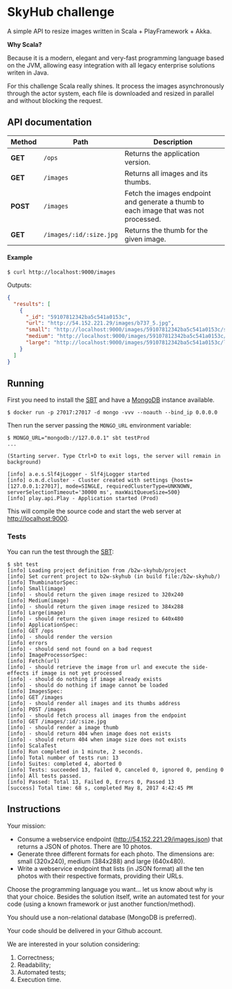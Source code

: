 # SkyHub challenge

A simple API to resize images written in Scala + PlayFramework + Akka.

**Why Scala?**

Because it is a modern, elegant and very-fast programming language based on the JVM, allowing easy integration with all legacy enterprise solutions writen in Java.

For this challenge Scala really shines. It process the images asynchronously through the actor system, each file is downloaded and resized in parallel and without blocking the request.

## API documentation

| Method | Path | Description |
| --- | --- | --- |
| **GET** | `/ops` | Returns the application version. |
| **GET** | `/images` | Returns all images and its thumbs. |
| **POST** | `/images` | Fetch the images endpoint and generate a thumb to each image that was not processed. |
| **GET** | `/images/:id/:size.jpg` | Returns the thumb for the given image. |

#### Example

```shell
$ curl http://localhost:9000/images
```
Outputs:
```json
{
  "results": [
    {
      "_id": "59107812342ba5c541a0153c",
      "url": "http://54.152.221.29/images/b737_5.jpg",
      "small": "http://localhost:9000/images/59107812342ba5c541a0153c/small.jpg",
      "medium": "http://localhost:9000/images/59107812342ba5c541a0153c/medium.jpg",
      "large": "http://localhost:9000/images/59107812342ba5c541a0153c/large.jpg"
    }
  ]
}
```

## Running

First you need to install the [SBT](http://www.scala-sbt.org/release/docs/Setup.html) and have a [MongoDB](https://docs.mongodb.com/manual/administration/install-community/) instance available.

```shell
$ docker run -p 27017:27017 -d mongo -vvv --noauth --bind_ip 0.0.0.0
```

Then run the server passing the `MONGO_URL` environment variable:

```shell
$ MONGO_URL="mongodb://127.0.0.1" sbt testProd
...

(Starting server. Type Ctrl+D to exit logs, the server will remain in background)

[info] a.e.s.Slf4jLogger - Slf4jLogger started
[info] o.m.d.cluster - Cluster created with settings {hosts=[127.0.0.1:27017], mode=SINGLE, requiredClusterType=UNKNOWN, serverSelectionTimeout='30000 ms', maxWaitQueueSize=500}
[info] play.api.Play - Application started (Prod)
```

This will compile the source code and start the web server at [http://localhost:9000](http://localhost:9000).

### Tests

You can run the test through the [SBT](http://www.scala-sbt.org/release/docs/Setup.html):

```
$ sbt test
[info] Loading project definition from /b2w-skyhub/project
[info] Set current project to b2w-skyhub (in build file:/b2w-skyhub/)
[info] ThumbinatorSpec:
[info] Small(image)
[info] - should return the given image resized to 320x240
[info] Medium(image)
[info] - should return the given image resized to 384x288
[info] Large(image)
[info] - should return the given image resized to 640x480
[info] ApplicationSpec:
[info] GET /ops
[info] - should render the version
[info] errors
[info] - should send not found on a bad request
[info] ImageProcessorSpec:
[info] Fetch(url)
[info] - should retrieve the image from url and execute the side-effects if image is not yet processed
[info] - should do nothing if image already exists
[info] - should do nothing if image cannot be loaded
[info] ImagesSpec:
[info] GET /images
[info] - should render all images and its thumbs address
[info] POST /images
[info] - should fetch process all images from the endpoint
[info] GET /images/:id/:size.jpg
[info] - should render a image thumb
[info] - should return 404 when image does not exists
[info] - should return 404 when image size does not exists
[info] ScalaTest
[info] Run completed in 1 minute, 2 seconds.
[info] Total number of tests run: 13
[info] Suites: completed 4, aborted 0
[info] Tests: succeeded 13, failed 0, canceled 0, ignored 0, pending 0
[info] All tests passed.
[info] Passed: Total 13, Failed 0, Errors 0, Passed 13
[success] Total time: 68 s, completed May 8, 2017 4:42:45 PM
```

## Instructions

Your mission:
- Consume a webservice endpoint (http://54.152.221.29/images.json) that returns a JSON of photos. There are 10 photos.
- Generate three different formats for each photo. The dimensions are: small (320x240), medium (384x288) and large (640x480).
- Write a webservice endpoint that lists (in JSON format) all the ten photos with their respective formats, providing their URLs.

Choose the programming language you want... let us know about why is that your choice. Besides the solution itself, write an automated test for your code (using a known framework or just another function/method).

You should use a non-relational database (MongoDB is preferred).

Your code should be delivered in your Github account.

We are interested in your solution considering:
1. Correctness;
2. Readability;
3. Automated tests;
4. Execution time.
